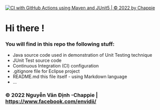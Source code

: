 [![CI with GitHub Actions using Maven and JUnit5 | © 2022 by Chappie](https://github.com/NVDinh2003/mathutil-junit5/actions/workflows/ci-maven.yml/badge.svg)](https://github.com/NVDinh2003/mathutil-junit5/actions/workflows/ci-maven.yml)

# Hi there !

### You will find in this repo the following stuff:
* Java source code used in demonstration of Unit Testing technique
* JUnit Test source code
* Continuous Integration (CI) configuration
* .gitignore file for Eclipse project
* README.md this file itself - using Markdown language
* ...

### © 2022 Nguyễn Văn Định -Chappie | https://www.facebook.com/envidii/
